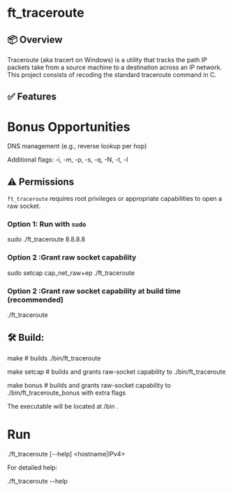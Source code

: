# ft_traceroute

## 📦 Overview

Traceroute (aka tracert on Windows) is a utility that tracks the path IP packets take from a source machine to a destination across an IP network. This project consists of recoding the standard traceroute command in C.

## ✅ Features



# Bonus Opportunities

DNS management (e.g., reverse lookup per hop)

Additional flags: -i, -m, -p, -s, -q, -N, -t, -l


## ⚠️ Permissions

`ft_traceroute` requires root privileges or appropriate capabilities to open a raw socket.

### Option 1: Run with `sudo`
sudo ./ft_traceroute 8.8.8.8

### Option 2 :Grant raw socket capability
sudo setcap cap_net_raw+ep ./ft_traceroute

### Option 2 :Grant raw socket capability at build time (recommended)
./ft_traceroute 

## 🛠 Build: 
make           # builds ./bin/ft_traceroute

make setcap    # builds and grants raw-socket capability to ./bin/ft_traceroute

make bonus     # builds and grants raw-socket capability to ./bin/ft_traceroute_bonus with extra flags

The executable will be located at /bin .

# Run
./ft_traceroute [--help] <hostname|IPv4>

For detailed help:

./ft_traceroute --help

